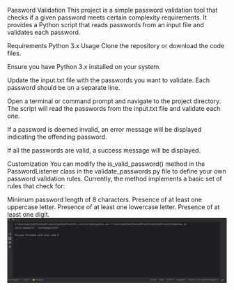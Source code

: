Password Validation
This project is a simple password validation tool that checks if a given password meets certain complexity requirements. It provides a Python script that reads passwords from an input file and validates each password.

Requirements
Python 3.x
Usage
Clone the repository or download the code files.

Ensure you have Python 3.x installed on your system.

Update the input.txt file with the passwords you want to validate. Each password should be on a separate line.

Open a terminal or command prompt and navigate to the project directory.
The script will read the passwords from the input.txt file and validate each one.

If a password is deemed invalid, an error message will be displayed indicating the offending password.

If all the passwords are valid, a success message will be displayed.

Customization
You can modify the is_valid_password() method in the PasswordListener class in the validate_passwords.py file to define your own password validation rules. Currently, the method implements a basic set of rules that check for:

Minimum password length of 8 characters.
Presence of at least one uppercase letter.
Presence of at least one lowercase letter.
Presence of at least one digit.
![img.png](img.png)